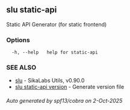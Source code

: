 ## slu static-api

Static API Generator (for static frontend)

### Options

```
  -h, --help   help for static-api
```

### SEE ALSO

* [slu](slu.md)	 - SikaLabs Utils, v0.90.0
* [slu static-api version](slu_static-api_version.md)	 - Generate version file

###### Auto generated by spf13/cobra on 2-Oct-2025
